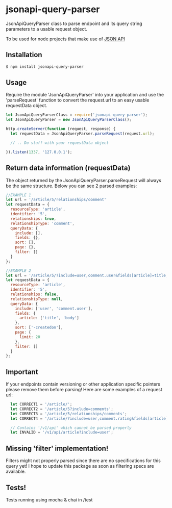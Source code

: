 # jsonapi-query-parser

JsonApiQueryParser class to parse endpoint and its query string parameters to a usable request object.

To be used for node projects that make use of [JSON API](http://jsonapi.org/)


## Installation

```sh
$ npm install jsonapi-query-parser
```

## Usage

Require the module 'JsonApiQueryParser' into your application and use the 'parseRequest' function to convert the request.url to an easy
usable requestData object.

```js
let JsonApiQueryParserClass = require('jsonapi-query-parser');
let JsonApiQueryParser = new JsonApiQueryParserClass();

http.createServer(function (request, response) {
  let requestData = JsonApiQueryParser.parseRequest(request.url);

  // .. Do stuff with your requestData object

}).listen(1337, '127.0.0.1');
```

## Return data information (requestData)

The object returned by the JsonApiQueryParser.parseRequest will always be the same structure.
Below you can see 2 parsed examples:

```js
//EXAMPLE 1
let url = '/article/5/relationships/comment'
let requestData = {
  resourceType: 'article',
  identifier: '5',
  relationships: true,
  relationshipType: 'comment',
  queryData: {
    include: [],
    fields: {},
    sort: [],
    page: {},
    filter: []
  }
};

//EXAMPLE 2
let url = '/article/5/?include=user,comment.user&fields[article]=title,body&page[limit]=20&sort=-createdon'
let requestData = {
  resourceType: 'article',
  identifier: '5',
  relationships: false,
  relationshipType: null,
  queryData: {
    include: ['user', 'comment.user'],
    fields: {
      article: ['title', 'body']
    },
    sort: ['-createdon'],
    page: {
      limit: 20
    },
    filter: []
  }
};
```


## Important

If your endpoints contain versioning or other application specific pointers please remove them before parsing!
Here are some examples of a request url:

```js
  let CORRECT1 = '/article/';
  let CORRECT2 = '/article/5?include=comments';
  let CORRECT3 = '/article/5/relationships/comments';
  let CORRECT4 = '/article/?include=user,comment.rating&fields[article]=title,body&fields[user]=name';

  // Contains '/v1/api' which cannot be parsed properly
  let INVALID = '/v1/api/article?include=user';
```

## Missing 'filter' implementation!

Filters might not properly parsed since there are no specifications for this query yet! I hope to update this package
as soon as filtering specs are available.


## Tests!

Tests running using mocha & chai in /test


